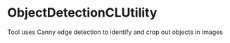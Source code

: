 # ObjectDetectionCLUtility
Tool  uses Canny edge detection to identify and crop out objects in images
